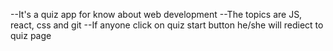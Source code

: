 --It's a quiz app for know about web development
--The topics are JS, react, css and git
--If anyone click on quiz start button he/she will rediect to quiz page